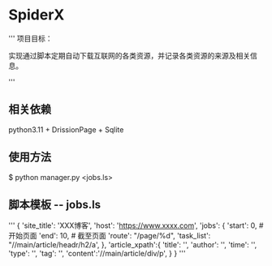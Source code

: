 # SpiderX

'''
项目目标：

实现通过脚本定期自动下载互联网的各类资源，并记录各类资源的来源及相关信息。

'''

## 相关依赖

python3.11 + DrissionPage + Sqlite

## 使用方法

$ python manager.py <jobs.ls>

## 脚本模板 -- jobs.ls

'''
{
    'site_title': 'XXX博客',
    'host': 'https://www.xxxx.com',
    'jobs': {
        'start': 0,         # 开始页面
        'end': 10,        # 截至页面
        'route': "/page/%d",
        'task_list': "//main/article/headr/h2/a',
    },
    'article_xpath':{
        'title': '',
        'author': '',
        'time': '',
        'type': '',
        'tag': '',
        'content':'//main/article/div/p',
    }
}
'''
